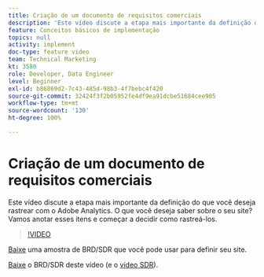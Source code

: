 ```yaml
---
title: Criação de um documento de requisitos comerciais
description: 'Este vídeo discute a etapa mais importante da definição do que você deseja rastrear com o Adobe Analytics. O que você deseja saber sobre o seu site? Vamos anotar esses itens e começar a decidir como rastreá-los. '
feature: Conceitos básicos de implementação
topics: null
activity: implement
doc-type: feature video
team: Technical Marketing
kt: 3580
role: Developer, Data Engineer
level: Beginner
exl-id: b86869d2-7c43-485d-98b3-4f7bebc4f420
source-git-commit: 32424f3f2b05952fe4df9ea91dcbe51684cee905
workflow-type: tm+mt
source-wordcount: '130'
ht-degree: 100%

---
```


# Criação de um documento de requisitos comerciais

Este vídeo discute a etapa mais importante da definição do que você deseja rastrear com o Adobe Analytics. O que você deseja saber sobre o seu site? Vamos anotar esses itens e começar a decidir como rastreá-los.

>[!VIDEO](https://video.tv.adobe.com/v/28758/?quality=12)

[Baixe](https://analytics.enablementadobe.com/files/brd-sdr-sample-template.xlsx) uma amostra de BRD/SDR que você pode usar para definir seu site.

[Baixe](https://analytics.enablementadobe.com/files/geometrixx-clothiers-brd-sdr.xlsx) o BRD/SDR deste vídeo (e o [vídeo SDR](creating-and-maintaining-an-sdr.md)).
